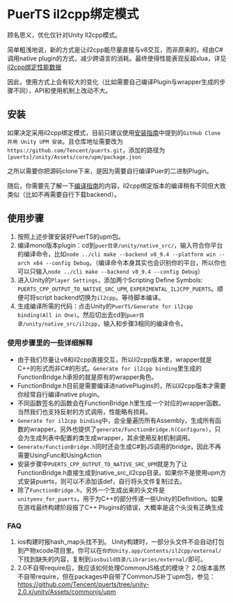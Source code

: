 # PuerTS il2cpp绑定模式
顾名思义，优化仅针对Unity Il2cpp模式。

简单粗浅地说，新的方式是让il2cpp能尽量直接与v8交互，而非原来的，经由C#调用native plugin的方式，减少跨语言的消耗。最终使得性能表现反超xlua，详见[il2cpp绑定性能数据](./performance.md)

因此，使用方式上会有较大的变化（比如需要自己编译Plugin与wrapper生成的步骤不同），API和使用机制上改动不大。

## 安装
如果决定采用il2cpp绑定模式，目前只建议使用[安装指南](../install.md)中提到的`GitHub Clone 并用 Unity UPM 安装`。且仓库地址需要改为`https://github.com/Tencent/puerts.git`，添加的路径为`[puerts]/unity/Assets/core/upm/package.json`

之所以需要你把源码clone下来，是因为需要自行编译Puer的二进制Plugin。

随后，你需要先了解一下[编译指南](../other/building.md)的内容，il2cpp绑定版本的编译稍有不同但大致类似（比如不再需要自行下载backend）。

## 使用步骤
1. 按照上述步骤安装好PuerTS的upm包。
2. 编译mono版本plugin：cd到`puer目录/unity/native_src/`，输入符合你平台的编译命令，比如`node ../cli make --backend v8_9.4 --platform win --arch x64 --config Debug`。（编译命令本身其实也会识别你的平台，所以你也可以只输入`node ../cli make --backend v8_9.4 --config Debug`）
3. 进入Unity的`Player Settings`，添加两个Scripting Define Symbols: `PUERTS_CPP_OUTPUT_TO_NATIVE_SRC_UPM`, `EXPERIMENTAL_IL2CPP_PUERTS`。顺便可将script backend切换为`il2cpp`。等待脚本编译。
4. 生成编译所需的代码：点击Unity的`PuerTS/Generate for il2cpp binding(All in One)`。然后切出去cd到`puer目录/unity/native_src/il2cpp`，输入和步骤3相同的编译命令。

### 使用步骤里的一些详细解释
* 由于我们尽量让v8和il2cpp直接交互，所以il2cpp版本里，wrapper就是C++的形式而非C#的形式。`Generate for il2cpp binding`里生成的FunctionBridge.h承担的就是原有的wrapper角色。
* FunctionBridge.h目前是需要编译进nativePlugins的，所以il2cpp版本才需要你经常自行编译native plugin。
* 不同函数签名的函数会在FunctionBridge.h里生成一个对应的wrapper函数。当然我们也支持反射的方式调用，性能略有损耗。
* `Generate for il2cpp binding`中，会全量遍历所有Assembly，生成所有函数的wrapper。另外也提供了`generate/FunctionBridge.h(Configure)`，只会为生成列表中配置的类生成wrapper，其余使用反射机制调用。
* `Generate/FunctionBridge.h`同时还会生成C#到JS调用的bridge，因此不再需要UsingFunc和UsingAction
* 安装步骤中`PUERTS_CPP_OUTPUT_TO_NATIVE_SRC_UPM`就是为了让FunctionBridge.h直接生成到native_src_il2cpp目录。如果你不是使用upm方式安装puerts，则可以不添加该def，自行将头文件复制过去。
* 除了`FunctionBridge.h`，另外一个生成出来的头文件是`unityenv_for_puerts`，用于为C++的部分传递一些Unity的Definition。如果在游戏最终构建阶段报了C++ Plugins的错误，大概率是这个头没有正确生成


### FAQ
1. ios构建时报hash_map头找不到。
    Unity构建时，一部分头文件不会自动打包到产物xcode项目里。你可以在`你的Unity.app/Contents/il2cpp/external/`下找到缺失的内容，复制到`iosbuild目录/Libraries/external/`即可。
3. 2.0不自带require后，我应该如何处理CommonJS格式的模块？
    2.0版本虽然不自带require，但在packages中自带了CommonJS补丁upm包，参见：https://github.com/Tencent/puerts/tree/unity-2.0.x/unity/Assets/commonjs/upm
